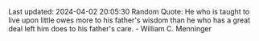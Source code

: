 Last updated: 2024-04-02 20:05:30
Random Quote: He who is taught to live upon little owes more to his father's wisdom than he who has a great deal left him does to his father's care. - William C. Menninger